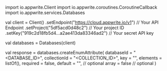 import io.appwrite.Client
import io.appwrite.coroutines.CoroutineCallback
import io.appwrite.services.Databases

val client = Client()
    .setEndpoint("https://cloud.appwrite.io/v1") // Your API Endpoint
    .setProject("5df5acd0d48c2") // Your project ID
    .setKey("919c2d18fb5d4...a2ae413da83346ad2") // Your secret API key

val databases = Databases(client)

val response = databases.createEnumAttribute(
    databaseId = "<DATABASE_ID>",
    collectionId = "<COLLECTION_ID>",
    key = "",
    elements = listOf(),
    required = false,
    default = "<DEFAULT>", // optional
    array = false // optional
)
